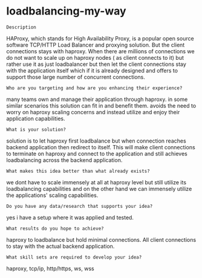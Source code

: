 # loadbalancing-my-way

    Description

HAProxy, which stands for High Availability Proxy, is a popular open source software TCP/HTTP Load Balancer and proxying solution. But the client connections stays with haproxy. When there are millions of connections we do not want to scale up on haproxy nodes ( as client connects to it) but rather use it as just loadbalancer but then let the client connections stay with the application itself which if it is already designed and offers to support those large number of concurrent connections.

    Who are you targeting and how are you enhancing their experience?

many teams own and manage their application through haproxy. in some similar scenarios this solution can fit in and benefit them. avoids the need to worry on haproxy scaling concerns and instead utilize and enjoy their application capabilities.

    What is your solution?

solution is to let haproxy first loadbalance but when connection reaches backend application then redirect to itself. This will make client connections to terminate on haproxy and connect to the application and still achieves loadbalancing across the backend application.

    What makes this idea better than what already exists?

we dont have to scale immensely at all at haproxy level but still utilize its loadbalancing capabilities and on the other hand we can immensely utilize the applications' scaling capabilities.

    Do you have any data/research that supports your idea?

yes i have a setup where it was applied and tested.

    What results do you hope to achieve?

haproxy to loadbalance but hold minimal connections. All client connections to stay with the actual backend application.

    What skill sets are required to develop your idea?

haproxy, tcp/ip, http/https, ws, wss
